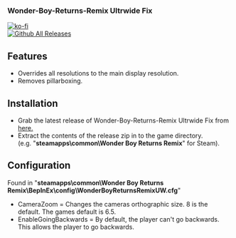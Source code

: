 ### Wonder-Boy-Returns-Remix Ultrwide Fix

[![ko-fi](https://ko-fi.com/img/githubbutton_sm.svg)](https://ko-fi.com/F2F2DI3WA)<br>
[![Github All Releases](https://img.shields.io/github/downloads/p1xel8ted/Wonder-Boy-Returns-Remix/total.svg)](https://github.com/p1xel8ted/Wonder-Boy-Returns-Remix/releases)

## Features
- Overrides all resolutions to the main display resolution.
- Removes pillarboxing.

## Installation
- Grab the latest release of Wonder-Boy-Returns-Remix Ultrwide Fix from [here.](https://github.com/p1xel8ted/Wonder-Boy-Returns-Remix/releases)
- Extract the contents of the release zip in to the game directory.<br />(e.g. "**steamapps\common\Wonder Boy Returns Remix**" for Steam).

## Configuration
Found in "**steamapps\common\Wonder Boy Returns Remix\BepInEx\config\WonderBoyReturnsRemixUW.cfg**"
- CameraZoom = Changes the cameras orthographic size. 8 is the default. The games default is 6.5.
- EnableGoingBackwards = By default, the player can't go backwards. This allows the player to go backwards.
